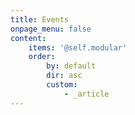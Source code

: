 ```yaml
---
title: Events
onpage_menu: false
content:
    items: '@self.modular'
    order:
        by: default
        dir: asc
        custom:
            - _article
---
```

